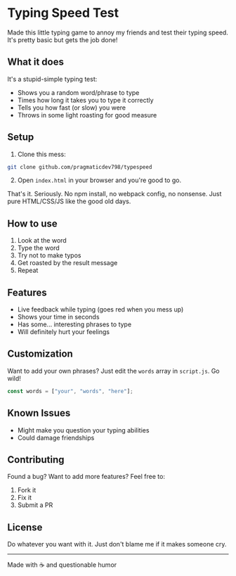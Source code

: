 # Typing Speed Test

Made this little typing game to annoy my friends and test their typing speed. It's pretty basic but gets the job done!

## What it does

It's a stupid-simple typing test:
- Shows you a random word/phrase to type
- Times how long it takes you to type it correctly
- Tells you how fast (or slow) you were
- Throws in some light roasting for good measure

## Setup

1. Clone this mess:
```bash
git clone github.com/pragmaticdev798/typespeed
```

2. Open `index.html` in your browser and you're good to go.

That's it. Seriously. No npm install, no webpack config, no nonsense. Just pure HTML/CSS/JS like the good old days.

## How to use

1. Look at the word
2. Type the word
3. Try not to make typos
4. Get roasted by the result message
5. Repeat

## Features

- Live feedback while typing (goes red when you mess up)
- Shows your time in seconds 
- Has some... interesting phrases to type
- Will definitely hurt your feelings

## Customization

Want to add your own phrases? Just edit the `words` array in `script.js`. Go wild!

```javascript
const words = ["your", "words", "here"];
```

## Known Issues

- Might make you question your typing abilities
- Could damage friendships

## Contributing

Found a bug? Want to add more features? Feel free to:
1. Fork it
2. Fix it
3. Submit a PR


## License

Do whatever you want with it. Just don't blame me if it makes someone cry.

---
Made with ☕ and questionable humor
